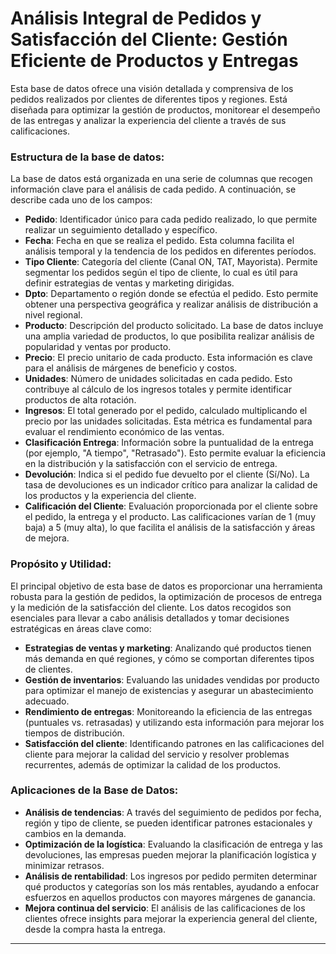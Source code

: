 # Análisis Integral de Pedidos y Satisfacción del Cliente: Gestión Eficiente de Productos y Entregas

Esta base de datos ofrece una visión detallada y comprensiva de los pedidos realizados por clientes de diferentes tipos y regiones. Está diseñada para optimizar la gestión de productos, monitorear el desempeño de las entregas y analizar la experiencia del cliente a través de sus calificaciones.

### Estructura de la base de datos:

La base de datos está organizada en una serie de columnas que recogen información clave para el análisis de cada pedido. A continuación, se describe cada uno de los campos:

- **Pedido**: Identificador único para cada pedido realizado, lo que permite realizar un seguimiento detallado y específico.
- **Fecha**: Fecha en que se realiza el pedido. Esta columna facilita el análisis temporal y la tendencia de los pedidos en diferentes períodos.
- **Tipo Cliente**: Categoría del cliente (Canal ON, TAT, Mayorista). Permite segmentar los pedidos según el tipo de cliente, lo cual es útil para definir estrategias de ventas y marketing dirigidas.
- **Dpto**: Departamento o región donde se efectúa el pedido. Esto permite obtener una perspectiva geográfica y realizar análisis de distribución a nivel regional.
- **Producto**: Descripción del producto solicitado. La base de datos incluye una amplia variedad de productos, lo que posibilita realizar análisis de popularidad y ventas por producto.
- **Precio**: El precio unitario de cada producto. Esta información es clave para el análisis de márgenes de beneficio y costos.
- **Unidades**: Número de unidades solicitadas en cada pedido. Esto contribuye al cálculo de los ingresos totales y permite identificar productos de alta rotación.
- **Ingresos**: El total generado por el pedido, calculado multiplicando el precio por las unidades solicitadas. Esta métrica es fundamental para evaluar el rendimiento económico de las ventas.
- **Clasificación Entrega**: Información sobre la puntualidad de la entrega (por ejemplo, "A tiempo", "Retrasado"). Esto permite evaluar la eficiencia en la distribución y la satisfacción con el servicio de entrega.
- **Devolución**: Indica si el pedido fue devuelto por el cliente (Sí/No). La tasa de devoluciones es un indicador crítico para analizar la calidad de los productos y la experiencia del cliente.
- **Calificación del Cliente**: Evaluación proporcionada por el cliente sobre el pedido, la entrega y el producto. Las calificaciones varían de 1 (muy baja) a 5 (muy alta), lo que facilita el análisis de la satisfacción y áreas de mejora.

### Propósito y Utilidad:

El principal objetivo de esta base de datos es proporcionar una herramienta robusta para la gestión de pedidos, la optimización de procesos de entrega y la medición de la satisfacción del cliente. Los datos recogidos son esenciales para llevar a cabo análisis detallados y tomar decisiones estratégicas en áreas clave como:

- **Estrategias de ventas y marketing**: Analizando qué productos tienen más demanda en qué regiones, y cómo se comportan diferentes tipos de clientes.
- **Gestión de inventarios**: Evaluando las unidades vendidas por producto para optimizar el manejo de existencias y asegurar un abastecimiento adecuado.
- **Rendimiento de entregas**: Monitoreando la eficiencia de las entregas (puntuales vs. retrasadas) y utilizando esta información para mejorar los tiempos de distribución.
- **Satisfacción del cliente**: Identificando patrones en las calificaciones del cliente para mejorar la calidad del servicio y resolver problemas recurrentes, además de optimizar la calidad de los productos.

### Aplicaciones de la Base de Datos:

- **Análisis de tendencias**: A través del seguimiento de pedidos por fecha, región y tipo de cliente, se pueden identificar patrones estacionales y cambios en la demanda.
- **Optimización de la logística**: Evaluando la clasificación de entrega y las devoluciones, las empresas pueden mejorar la planificación logística y minimizar retrasos.
- **Análisis de rentabilidad**: Los ingresos por pedido permiten determinar qué productos y categorías son los más rentables, ayudando a enfocar esfuerzos en aquellos productos con mayores márgenes de ganancia.
- **Mejora continua del servicio**: El análisis de las calificaciones de los clientes ofrece insights para mejorar la experiencia general del cliente, desde la compra hasta la entrega.

---



